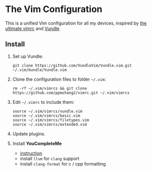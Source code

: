 # The Vim Configuration

This is a unified Vim configuration for all my devices, inspired by [the ultimate vimrc](https://github.com/amix/vimrc) and [Vundle](https://github.com/VundleVim/Vundle.vim).

## Install

1. Set up Vundle:

   `git clone https://github.com/VundleVim/Vundle.vim.git ~/.vim/bundle/Vundle.vim`

2. Clone the configuration files to folder `~/.vim`:

   `rm -rf ~/.vim/vimrcs && git clone https://github.com/ppmzhang2/vimrc.git ~/.vim/vimrcs`

3. Edit `~/.vimrc` to include them:

    ```vim
    source ~/.vim/vimrcs/vundle.vim
    source ~/.vim/vimrcs/basic.vim
    source ~/.vim/vimrcs/filetypes.vim
    source ~/.vim/vimrcs/extended.vim
    ```

4. Update plugins.
5. Install **YouCompleteMe**
   - [instruction](https://github.com/ycm-core/YouCompleteMe#installation)
   - install `llvm` for `clang` support
   - install `clang-format` for c / cpp formatting
